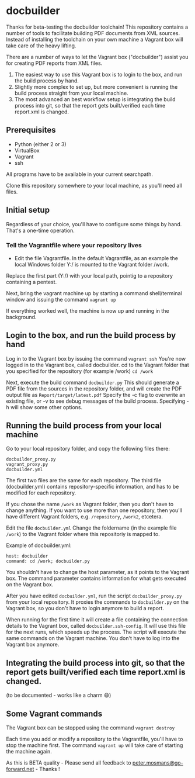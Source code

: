 # docbuilder

Thanks for beta-testing the docbuilder toolchain!
This repository contains a number of tools to facilitate building PDF documents from XML sources. Instead of installing the toolchain on your own machine a Vagrant box will take care of the heavy lifting.


There are a number of ways to let the Vagrant box ("docbuilder") assist you for creating PDF reports from XML files.

1. The easiest way to use this Vagrant box is to login to the box, and run the build process by hand.
2. Slightly more complex to set up, but more convenient is running the build process straight from your local machine.
3. The most advanced an best workflow setup is integrating the build process into git, so that the report gets built/verified each time report.xml is changed.


## Prerequisites
+ Python (either 2 or 3)
+ VirtualBox
+ Vagrant
+ ssh

All programs have to be available in your current searchpath.

Clone this repository somewhere to your local machine, as you'll need all files.

## Initial setup
Regardless of your choice, you'll have to configure some things by hand. That's a one-time operation.

### Tell the Vagrantfile where your repository lives
* Edit the file Vagrantfile.
In the default Vagrantfile, as an example the local Windows folder Y:/ is mounted to the Vagrant folder /work.

Replace the first part (Y:/) with your local path, pointig to a repository containing a pentest.

Next, bring the vagrant machine up by starting a command shell/terminal window and issuing the command
`vagrant up`

If everything worked well, the machine is now up and running in the background.

## Login to the box, and run the build process by hand
Log in to the Vagrant box by issuing the command
`vagrant ssh`
You're now logged in to the Vagrant box, called docbuilder.
cd to the Vagrant folder that you specified for the repository (for example /work)
`cd /work`

Next, execute the build command
`docbuilder.py`
This should generate a PDF file from the sources in the repository folder, and will create the PDF output file as `Report/target/latest.pdf`
Specify the -c flag to overwrite an existing file, or -v to see debug messages of the build process. Specifying -h will show some other options.


## Running the build process from your local machine
Go to your local repository folder, and copy the following files there:
```
docbuilder_proxy.py
vagrant_proxy.py
docbuilder.yml
```

The first two files are the same for each repository. The third file (docbuilder.yml) contains repository-specific information, and has to be modified for each repository.

If you chose the name `/work` as Vagrant folder, then you don't have to change anything.
If you want to use more than one repository, then you'll have different Vagrant folders, e.g. `/repository`, `/work2`, etcetera.

Edit the file `docbuilder.yml`
Change the foldername (in the example file `/work`) to the Vagrant folder where this repositoriy is mapped to.

Example of docbuilder.yml:
```
host: docbuilder
command: cd /work; docbuilder.py
```

You shouldn't have to change the host parameter, as it points to the Vagrant box.
The command parameter contains information for what gets executed on the Vagrant box.

After you have edited `docbuilder.yml`, run the script `docbuilder_proxy.py` from your local repository.
It proxies the commands to  `docbuilder.py` on the Vagrant box, so you don't have to login anymore to build a report.

When running for the first time it will create a file containing the connection details to the Vagrant box, called `docbuilder.ssh-config`. It will use this file for the next runs, which speeds up the process.
The script will execute the same commands on the Vagrant machine. You don't have to log into the Vagrant box anymore.

## Integrating the build process into git, so that the report gets built/verified each time report.xml is changed.

(to be documented - works like a charm :smile:)


## Some Vagrant commands
The Vagrant box can be stopped using the command
`vagrant destroy`

Each time you add or modify a repository to the Vagrantfile, you'll have to stop the machine first.
The command `vagrant up` will take care of starting the machine again.




As this is BETA quality - Please send all feedback to peter.mosmans@go-forward.net -  Thanks !
